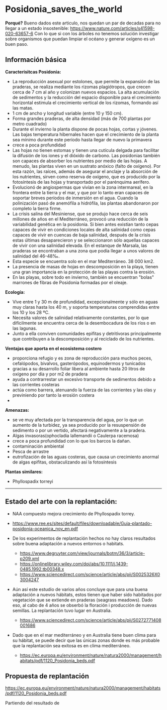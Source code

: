 
# Posidonia_saves_the_world

**Porqué?**
Bueno dados este articulo, nos quedan un par de decadas para no llegar a un estado insostenible:
https://www.nature.com/articles/s41598-020-63657-6
Con lo que si con los árboles no tenemos solución investigar sobre organismos que puedan limpiar el océano y generar oxígeno es un buen paso.

## Información básica

**Caracterisitcas Posidonia:**
- La reproducción asexual por estolones, que permite la expansión de las praderas, se realiza mediante los rizomas plagiótropos, que crecen cerca de 7 cm al año y colonizan nuevos espacios. La alta acumulación de sedimentos y la reducción del espacio disponible para el crecimiento horizontal estimula el crecimiento vertical de los rizomas, formando así las matas.
- 1 cm de ancho y longitud variable (entre 10 y 150 cm).
- Forma grandes praderas, de alta densidad (más de 700 plantas por metro cuadrado)
- Durante el invierno la planta dispone de pocas hojas, cortas y jóvenes. Las bajas temperatura hibernales hacen que el crecimiento de la planta sea mínimo durante este período hasta llegar de nuevo la primavera
- crece a poca profundidad	
- Las hojas no tienen estomas y tienen una cutícula delgada para facilitar la difusión de los iones y el dióxido de carbono. Las posidonias también son capaces de absorber los nutrientes por medio de las hojas. A menudo, las plantas viven en un sustrato anóxico (falto de oxígeno). Por esta razón, las raíces, además de asegurar el anclaje y la absorción de los nutrientes, sirven como reserva de oxígeno, que es producido por la fotosíntesis de las hojas y transportado por el parénquima aerífero.
- Evolucionó de angiospermas que vivían en la zona intermareal, en la frontera entre la tierra y el mar, y que por lo tanto eran capaces de soportar breves períodos de inmersión en el agua. Cuando la polinización pasó de anemófila a hidrófila, las plantas abandonaron por completo la tierra firme.
- La crisis salina del Mesiniense, que se produjo hace cerca de seis millones de años en el Mediterráneo, provocó una reducción de la variabilidad genética en la posidonia. Si bien antes existían tanto cepas capaces de vivir en condiciones locales de alta salinidad como cepas capaces de vivir en cuencas de baja salinidad, después de la crisis estas últimas desaparecieron y se seleccionaron sólo aquellas capaces de vivir con una salinidad elevada. En el estanque de Marsala, las praderas se encontraban a una zona que podía llegar a unos valores de salinidad del 46-48‰.
- Esta especie se encuentra solo en el mar Mediterráneo. 38 000 km2.
- La presencia de masas de hojas en descomposición en la playa, tienen una gran importancia en la protección de las playas contra la erosión.
- En las playas, sobre todo en invierno, también se encuentran "bolas" marrones de fibras de Posidonia formadas por el oleaje.

**Ecología:**
- Vive entre 1 y 30 m de profundidad, excepcionalmente y sólo en aguas muy claras hasta los 40 m, y soporta temperaturas comprendidas entre los 10 y los 28 ºC.
- Necesita valores de salinidad relativamente constantes, por lo que difícilmente se encuentra cerca de la desembocadura de los ríos o en las lagunas.
- Junto a ella conviven comunidades epifitas y detritívoras principalmente que contribuyen a la descomposición y al reciclado de los nutrientes.


**Ventajas que aporta en el ecosistema costero**
- proporciona refugio y es zona de reproducción para muchos peces, cefalópodos, bivalvos, gasterópodos, equinodermos y tunicados
- gracias a su desarrollo foliar libera al ambiente hasta 20 litros de oxígeno por día y por m2 de pradera
- ayuda a contrarrestar un excesivo transporte de sedimentos debido a las corrientes costeras
- actúa como barrera, atenuando la fuerza de las corrientes y las olas y previniendo por tanto la erosión costera
-  

**Amenazas:**
- se ve muy afectada por la transparencia del agua, por lo que un aumento de la turbidez, ya sea producido por la resuspensión de sedimento o por un vertido, afectará negativamente a la pradera.
- Algas invasoras(ophocladia lallemandii o Caulerpa racemosa)
- crece a poca profundidad con lo que los barcos la dañan.
- contaminación ambiental
- Pesca de arrastre
- eutrofización de las aguas costeras, que causa un crecimiento anormal de algas epifitas, obstaculizando así la fotosíntesis

**Plantas similares:**
- Phyllospadix torreyi
----

## Estado del arte con la replantación:
- NAA compuesto mejora crecimiento de Phyllospadix torrey.
- https://www.ree.es/sites/default/files/downloadable/Guia-plantado-posidonia-oceanica_nov_en.pdf
- De los experimentos de replantación hechos no hay claros resultados sobre buena adaptación a nuevos entornos o habitats.
	- https://www.degruyter.com/view/journals/botm/36/3/article-p209.xml
	- https://onlinelibrary.wiley.com/doi/abs/10.1111/j.1439-0485.1992.tb00348.x
	- https://www.sciencedirect.com/science/article/abs/pii/S0025326X03004247
	
- Aún así este estudio de varios años concluye que para una buena adaptación a nuevos hábitats, estos tienen que haber sido habitados por vegetación que se extiende en praderas (seagrass meadows). Dado eso, al cabo de 4 años se obserbó la floración i producción de nuevas semillas. La replantación tuvo lugar en Australia.
	- https://www.sciencedirect.com/science/article/abs/pii/S0272771408001686

- Dado que en el mar mediterráneo y en Australia tiene buen clima para su hábitat, se puede decir que las únicas zonas donde es más probable que la replantación sea exitosa es en clima mediterráneo.
	- https://ec.europa.eu/environment/nature/natura2000/management/habitats/pdf/1120_Posidonia_beds.pdf


## Propuesta de replantación

https://ec.europa.eu/environment/nature/natura2000/management/habitats/pdf/1120_Posidonia_beds.pdf

Partiendo del resultado de 



